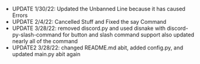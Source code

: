 - UPDATE 1/30/22: Updated the Unbanned Line because it has caused Errors
- UPDATE 2/4/22: Cancelled Stuff and Fixed the say Command
- UPDATE 3/28/22: removed discord.py and used disnake with discord-py-slash-command for button and slash command support also updated nearly all of the command
- UPDATE2 3/28/22: changed README.md abit, added config.py, and updated main.py abit again
